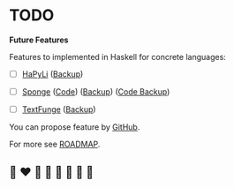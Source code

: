# TODO

**Future Features**

Features to implemented in Haskell for concrete languages:

* [ ] [HaPyLi](http://web.archive.org/web/20120710062041/http://hapyli.webs.com/) ([Backup](https://helvm.github.io/hapyli/))
* [ ] [Sponge](http://cubonegro.orgfree.com/sponge/sponge.html) ([Code](http://cubonegro.orgfree.com/sponge/sponge.lisp)) ([Backup](https://helvm.github.io/sponge/sponge.html)) ([Code Backup](https://github.com/helvm/sponge/blob/master/sponge.lisp))
* [ ] [TextFunge](https://github.com/Mikescher/BefunWrite) ([Backup](https://github.com/helvm/BefunWrite))


You can propose feature by [GitHub](https://github.com/helvm/helap/issues).

For more see [ROADMAP](ROADMAP.md).

## 🌈 ❤️ 💛 💚 💙 🤍 🖤 🦄
